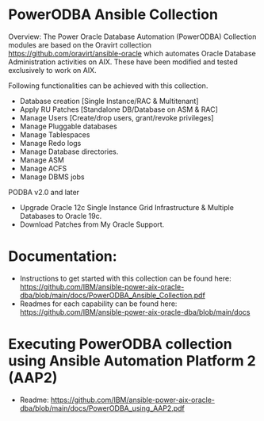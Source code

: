 # PowerODBA Ansible Collection

Overview: The Power Oracle Database Automation (PowerODBA) Collection modules are based on the Oravirt collection https://github.com/oravirt/ansible-oracle which automates Oracle Database Administration activities on AIX. These have been modified and tested exclusively to work on AIX.

Following functionalities can be achieved with this collection.

- Database creation [Single Instance/RAC & Multitenant]
- Apply RU Patches [Standalone DB/Database on ASM & RAC]
- Manage Users [Create/drop users, grant/revoke privileges]
- Manage Pluggable databases
- Manage Tablespaces
- Manage Redo logs
- Manage Database directories.
- Manage ASM
- Manage ACFS
- Manage DBMS jobs

PODBA v2.0 and later
- Upgrade Oracle 12c Single Instance Grid Infrastructure & Multiple Databases to Oracle 19c.
- Download Patches from My Oracle Support.

# Documentation:

- Instructions to get started with this collection can be found here: https://github.com/IBM/ansible-power-aix-oracle-dba/blob/main/docs/PowerODBA_Ansible_Collection.pdf
- Readmes for each capability can be found here: https://github.com/IBM/ansible-power-aix-oracle-dba/blob/main/docs

# Executing PowerODBA collection using Ansible Automation Platform 2 (AAP2)

- Readme: https://github.com/IBM/ansible-power-aix-oracle-dba/blob/main/docs/PowerODBA_using_AAP2.pdf
